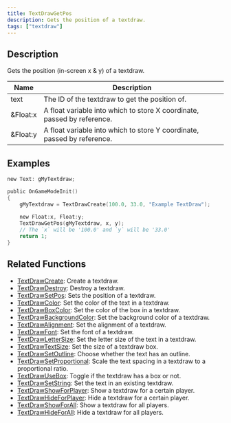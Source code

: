 ```yaml
---
title: TextDrawGetPos
description: Gets the position of a textdraw.
tags: ["textdraw"]
---
```


<VersionWarn version='omp v1.1.0.2612' />

## Description

Gets the position (in-screen x & y) of a textdraw.

| Name | Description |
| ---- | -------------------------------------------------------------- |
| text | The ID of the textdraw to get the position of.   |
| &Float:x | A float variable into which to store X coordinate, passed by reference. |
| &Float:y | A float variable into which to store Y coordinate, passed by reference. |

## Examples

```c
new Text: gMyTextdraw;

public OnGameModeInit()
{
    gMyTextdraw = TextDrawCreate(100.0, 33.0, "Example TextDraw");
    
    new Float:x, Float:y;
    TextDrawGetPos(gMyTextdraw, x, y);
    // The `x` will be '100.0' and `y` will be '33.0'
    return 1;
}
```

## Related Functions

- [TextDrawCreate](TextDrawCreate): Create a textdraw.
- [TextDrawDestroy](TextDrawDestroy): Destroy a textdraw.
- [TextDrawSetPos](TextDrawSetPos): Sets the position of a textdraw.
- [TextDrawColor](TextDrawColor): Set the color of the text in a textdraw.
- [TextDrawBoxColor](TextDrawBoxColor): Set the color of the box in a textdraw.
- [TextDrawBackgroundColor](TextDrawBackgroundColor): Set the background color of a textdraw.
- [TextDrawAlignment](TextDrawAlignment): Set the alignment of a textdraw.
- [TextDrawFont](TextDrawFont): Set the font of a textdraw.
- [TextDrawLetterSize](TextDrawLetterSize): Set the letter size of the text in a textdraw.
- [TextDrawTextSize](TextDrawTextSize): Set the size of a textdraw box.
- [TextDrawSetOutline](TextDrawSetOutline): Choose whether the text has an outline.
- [TextDrawSetProportional](TextDrawSetProportional): Scale the text spacing in a textdraw to a proportional ratio.
- [TextDrawUseBox](TextDrawUseBox): Toggle if the textdraw has a box or not.
- [TextDrawSetString](TextDrawSetString): Set the text in an existing textdraw.
- [TextDrawShowForPlayer](TextDrawShowForPlayer): Show a textdraw for a certain player.
- [TextDrawHideForPlayer](TextDrawHideForPlayer): Hide a textdraw for a certain player.
- [TextDrawShowForAll](TextDrawShowForAll): Show a textdraw for all players.
- [TextDrawHideForAll](TextDrawHideForAll): Hide a textdraw for all players.
